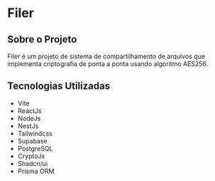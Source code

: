 # Filer

## Sobre o Projeto

Filer é um projeto de sistema de compartilhamento de arquivos que implementa criptografia de ponta a ponta usando algoritmo AES256.

## Tecnologias Utilizadas

- Vite
- ReactJs
- NodeJs
- NestJs
- Tailwindcss
- Supabase
- PostgreSQL
- CryptoJs
- Shadcn/ui
- Prisma ORM
